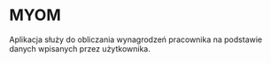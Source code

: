  # MYOM
Aplikacja służy do obliczania wynagrodzeń pracownika na podstawie danych wpisanych przez użytkownika.
